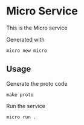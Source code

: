 # Micro Service

This is the Micro service

Generated with

```
micro new micro
```

## Usage

Generate the proto code

```
make proto
```

Run the service

```
micro run .
```
